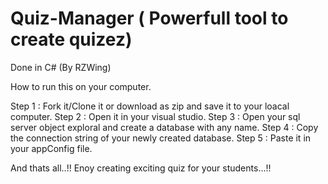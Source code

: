 # Quiz-Manager ( Powerfull tool to create quizez)
Done in C# (By RZWing)



How to run this on your computer.

Step 1 : Fork it/Clone it or download as zip and save it to your loacal computer.
Step 2 : Open it in your visual studio.
Step 3 : Open your sql server object exploral and create a database with any name. 
Step 4 : Copy the connection string of your newly created database.
Step 5 : Paste it in your appConfig file.

And thats all..!! Enoy creating exciting quiz for your students...!!

